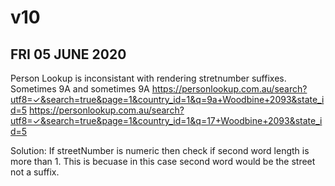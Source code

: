 # v10

## FRI 05 JUNE 2020
Person Lookup is inconsistant with rendering stretnumber suffixes. Sometimes 9A and sometimes 9A
https://personlookup.com.au/search?utf8=✓&search=true&page=1&country_id=1&q=9a+Woodbine+2093&state_id=5
https://personlookup.com.au/search?utf8=✓&search=true&page=1&country_id=1&q=17+Woodbine+2093&state_id=5

Solution: If streetNumber is numeric then check if second word length is more than 1. This is becuase in this case second word would be the street not a suffix.